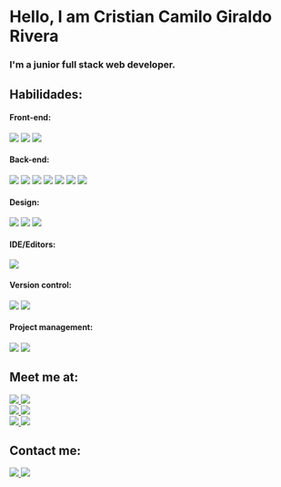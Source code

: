 # Hello, I am Cristian Camilo Giraldo Rivera #

### I'm a junior full stack web developer.

## Habilidades:

#### Front-end:
<div>
  <img src=https://img.shields.io/badge/HTML5-E34F26?style=for-the-badge&logo=html5&logoColor=white />
  <img src=https://img.shields.io/badge/CSS3-1572B6?style=for-the-badge&logo=css3&logoColor=white />
  <img src=https://img.shields.io/badge/JavaScript-F7DF1E?style=for-the-badge&logo=javascript&logoColor=black />
</div>

#### Back-end:
<div>
  <img src=https://img.shields.io/badge/JavaScript-F7DF1E?style=for-the-badge&logo=javascript&logoColor=black />
  <img src=https://img.shields.io/badge/PHP-470137?style=for-the-badge&logo=php&logoColor=white>
  <img src=https://img.shields.io/badge/mysql-%2300f.svg?style=for-the-badge&logo=mysql&logoColor=white />
  <img src=https://img.shields.io/badge/Node.js-43853D?style=for-the-badge&logo=node.js&logoColor=white />
  <img src=https://img.shields.io/badge/express.js-white.svg?style=for-the-badge&logo=express&logoColor=%2361DAFB
/>
  <img src=https://img.shields.io/badge/python-3670A0?style=for-the-badge&logo=python&logoColor=ffdd54 />
  <img src=https://img.shields.io/badge/git-%23F05033.svg?style=for-the-badge&logo=git&logoColor=white />
</div>

#### Design:
<div>
  <img src=https://img.shields.io/badge/Adobe%20XD-470137?style=for-the-badge&logo=Adobe%20XD&logoColor=#FF61F6 />
  <img src=https://img.shields.io/badge/figma-%23F24E1E.svg?style=for-the-badge&logo=figma&logoColor=white />
  <img src=https://img.shields.io/badge/Canva-%2300C4CC.svg?style=for-the-badge&logo=Canva&logoColor=white />
</div>

#### IDE/Editors:
<div>
  <img src=https://img.shields.io/badge/Visual%20Studio-5C2D91.svg?style=for-the-badge&logo=visual-studio&logoColor=white />
</div>


#### Version control:
<div>
  <img src=https://img.shields.io/badge/github-%23121011.svg?style=for-the-badge&logo=github&logoColor=white />
  <img src=https://img.shields.io/badge/bitbucket-%230047B3.svg?style=for-the-badge&logo=bitbucket&logoColor=white /> 
</div>

#### Project management:
<div>
  <img src=https://img.shields.io/badge/jira-%230A0FFF.svg?style=for-the-badge&logo=jira&logoColor=white />
  <img src=https://img.shields.io/badge/Trello-%23026AA7.svg?style=for-the-badge&logo=Trello&logoColor=white />
 <div>


## Meet me at:

<div>
  <a href="https://www.linkedin.com/in/cristian-camilo-giraldo-rivera-959a71226/" target="_blank">
    <img src=https://img.shields.io/badge/linkedin-30363d.svg?style=for-the-badge&logo=linkedin&logoColor=white />
    <img src=https://img.shields.io/badge/-Cristian_Rivera-blue?&style=for-the-badge&logo />
  </a>
<br/>
  <a href="https://www.facebook.com/crisangelk" target="_blank">
    <img src=https://img.shields.io/badge/facebook-0d1117.svg?&style=for-the-badge&logo=facebook&logoColor=white />
    <img src=https://img.shields.io/badge/-Cristian_Rivera-blue?&style=for-the-badge&logo />
  </a>
<br/>
  <a href="https://github.com/Cristian-Giraldo" target="_blank">
    <img src=https://img.shields.io/badge/My_Web-30363d?style=for-the-badge&logo=dev.to&logoColor=white />
    <img src=https://img.shields.io/badge/-Cristian.com-blue?&style=for-the-badge&logo />
  </a>
</div>

## Contact me:

<div>
  <a href="https://github.com/Cristian-Giraldo" target="_blank">
    <img src=https://img.shields.io/badge/Gmail-30363d?style=for-the-badge&logo=gmail&logoColor=white />
    <img src=https://img.shields.io/badge/-personal_mail-D14836?&style=for-the-badge&logo />
  </a>
</div>
